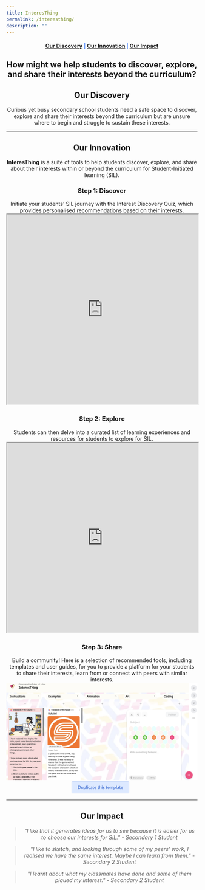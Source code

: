 ```yaml
---
title: InteresThing
permalink: /interesthing/
description: ""
---
```

<center><h4 style="color:#578ffe;"><a href="#discovery">Our Discovery</a>  |  <a href="#innovation">Our Innovation</a>  |  <a href="#impact">Our Impact</a></h4></center>

<center><h2>How might we help students to discover, explore, and share their interests beyond the curriculum? </h2></center>

<center><h2 id="discovery">Our Discovery</h2></center>
<center>Curious yet busy secondary school students need a safe space to discover, explore and share their interests beyond the curriculum but are unsure where to begin and struggle to sustain these interests.</center>

-----------------

<center><h2 id="innovation">Our Innovation</h2></center>
<center><b>InteresThing</b> is a suite of tools to help students discover, explore, and share about their interests within or beyond the curriculum for Student-Initiated learning (SIL).</center>

<center><h3>Step 1: Discover</h3></center>
<center>Initiate your students’ SIL journey with the Interest Discovery Quiz, which provides personalised recommendations based on their interests.</center>
<iframe style="width:100%;height:500px" src="https://www.checkfirst.gov.sg/c/ddb314c3-b4ff-45e7-bfbc-13d8f07b3e7c"></iframe>

<center><h3>Step 2: Explore</h3></center>
<center>Students can then delve into a curated list of learning experiences and resources for students to explore for SIL.</center>
<iframe style="width:100%;height:500px" src="https://docs.google.com/document/d/e/2PACX-1vQrrSU7362p3OmXdDAhsWhTJ4og6HWZjSdVg5xaXJpryeQX9hBC6OINeqwaZPOOtqFF4vXCgcPFw7tD/pub?embedded=true"></iframe>

<center><h3>Step 3: Share</h3></center>
<center>Build a community! Here is a selection of recommended tools, including templates and user guides, for you to provide a platform for your students to share their interests, learn from or connect with peers with similar interests.</center>
<img src="/images/InteresThing/interesthing%20padlet.png">
<center><a href="https://padlet.com/cotf/interesthing-dg7kiz1vrtrr7s5" target="_blank" rel="noopener noreferrer"><img src="/images/Buttons/duplicate%20this%20template.png" style="width:30%; display: inline; margin-right:0.5rem"></a></center>

------------------

<center><h2 id="impact">Our Impact</h2></center>

<center><blockquote><i>"I like that it generates ideas for us to see because it is easier for us to choose our interests for SIL." - Secondary 1 Student</i></blockquote></center>

<center><blockquote><i>"I like to sketch, and looking through some of my peers’ work, I realised we have the same interest. Maybe I can learn from them." - Secondary 2 Student</i></blockquote></center>

<center><blockquote><i>"I learnt about what my classmates have done and some of them piqued my interest." - Secondary 2 Student</i></blockquote></center>